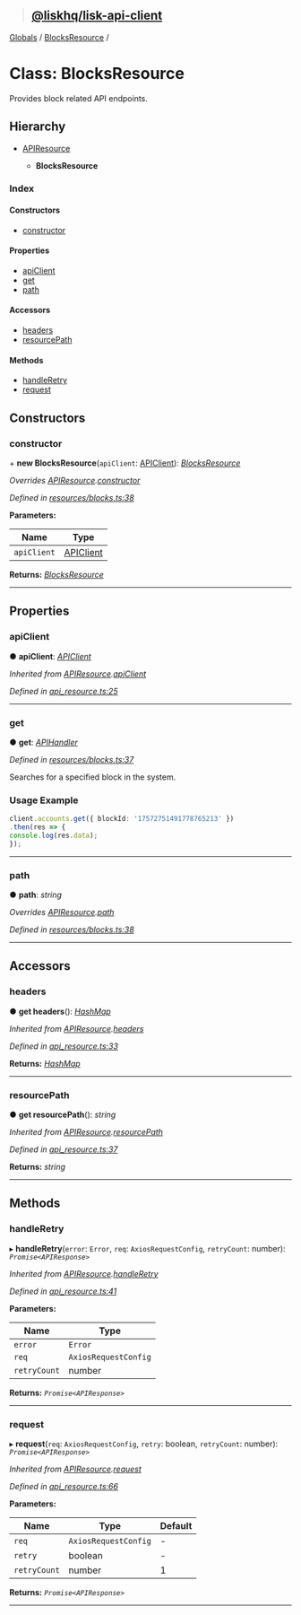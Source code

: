 > ## [@liskhq/lisk-api-client](../README.md)

[Globals](../globals.md) / [BlocksResource](blocksresource.md) /

# Class: BlocksResource

Provides block related API endpoints.

## Hierarchy

* [APIResource](apiresource.md)

  * **BlocksResource**

### Index

#### Constructors

* [constructor](blocksresource.md#constructor)

#### Properties

* [apiClient](blocksresource.md#apiclient)
* [get](blocksresource.md#get)
* [path](blocksresource.md#path)

#### Accessors

* [headers](blocksresource.md#headers)
* [resourcePath](blocksresource.md#resourcepath)

#### Methods

* [handleRetry](blocksresource.md#handleretry)
* [request](blocksresource.md#request)

## Constructors

###  constructor

\+ **new BlocksResource**(`apiClient`: [APIClient](apiclient.md)): *[BlocksResource](blocksresource.md)*

*Overrides [APIResource](apiresource.md).[constructor](apiresource.md#constructor)*

*Defined in [resources/blocks.ts:38](url)*

**Parameters:**

Name | Type |
------ | ------ |
`apiClient` | [APIClient](apiclient.md) |

**Returns:** *[BlocksResource](blocksresource.md)*

___

## Properties

###  apiClient

● **apiClient**: *[APIClient](apiclient.md)*

*Inherited from [APIResource](apiresource.md).[apiClient](apiresource.md#apiclient)*

*Defined in [api_resource.ts:25](url)*

___

###  get

● **get**: *[APIHandler](../globals.md#apihandler)*

*Defined in [resources/blocks.ts:37](url)*

Searches for a specified block in the system.

### Usage Example

```ts
client.accounts.get({ blockId: '17572751491778765213' })
.then(res => {
console.log(res.data);
});
```

___

###  path

● **path**: *string*

*Overrides [APIResource](apiresource.md).[path](apiresource.md#path)*

*Defined in [resources/blocks.ts:38](url)*

___

## Accessors

###  headers

● **get headers**(): *[HashMap](../interfaces/hashmap.md)*

*Inherited from [APIResource](apiresource.md).[headers](apiresource.md#headers)*

*Defined in [api_resource.ts:33](url)*

**Returns:** *[HashMap](../interfaces/hashmap.md)*

___

###  resourcePath

● **get resourcePath**(): *string*

*Inherited from [APIResource](apiresource.md).[resourcePath](apiresource.md#resourcepath)*

*Defined in [api_resource.ts:37](url)*

**Returns:** *string*

___

## Methods

###  handleRetry

▸ **handleRetry**(`error`: `Error`, `req`: `AxiosRequestConfig`, `retryCount`: number): *`Promise<APIResponse>`*

*Inherited from [APIResource](apiresource.md).[handleRetry](apiresource.md#handleretry)*

*Defined in [api_resource.ts:41](url)*

**Parameters:**

Name | Type |
------ | ------ |
`error` | `Error` |
`req` | `AxiosRequestConfig` |
`retryCount` | number |

**Returns:** *`Promise<APIResponse>`*

___

###  request

▸ **request**(`req`: `AxiosRequestConfig`, `retry`: boolean, `retryCount`: number): *`Promise<APIResponse>`*

*Inherited from [APIResource](apiresource.md).[request](apiresource.md#request)*

*Defined in [api_resource.ts:66](url)*

**Parameters:**

Name | Type | Default |
------ | ------ | ------ |
`req` | `AxiosRequestConfig` | - |
`retry` | boolean | - |
`retryCount` | number | 1 |

**Returns:** *`Promise<APIResponse>`*

___